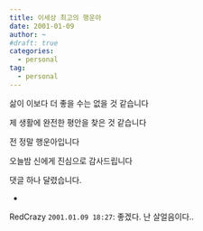```yaml
---
title: 이세상 최고의 행운아
date: 2001-01-09
author: ~
#draft: true
categories:
  - personal
tag:
  - personal
---
```




삶이 이보다 더 좋을 수는 없을 것 같습니다

제 생활에 완전한 평안을 찾은 것 같습니다

전 정말 행운아입니다

오늘밤 신에게 진심으로 감사드립니다


 댓글 하나 달렸습니다.

- 
RedCrazy `2001.01.09 18:27`: 
좋겠다. 난 살얼음이다..





